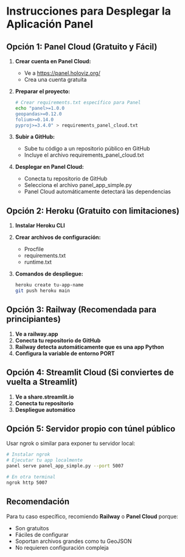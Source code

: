 # Instrucciones para Desplegar la Aplicación Panel

## Opción 1: Panel Cloud (Gratuito y Fácil)

1. **Crear cuenta en Panel Cloud:**
   - Ve a https://panel.holoviz.org/
   - Crea una cuenta gratuita

2. **Preparar el proyecto:**
   ```bash
   # Crear requirements.txt específico para Panel
   echo "panel>=1.0.0
   geopandas>=0.12.0
   folium>=0.14.0
   pyproj>=3.4.0" > requirements_panel_cloud.txt
   ```

3. **Subir a GitHub:**
   - Sube tu código a un repositorio público en GitHub
   - Incluye el archivo requirements_panel_cloud.txt

4. **Desplegar en Panel Cloud:**
   - Conecta tu repositorio de GitHub
   - Selecciona el archivo panel_app_simple.py
   - Panel Cloud automáticamente detectará las dependencias

## Opción 2: Heroku (Gratuito con limitaciones)

1. **Instalar Heroku CLI**
2. **Crear archivos de configuración:**
   - Procfile
   - requirements.txt
   - runtime.txt

3. **Comandos de despliegue:**
   ```bash
   heroku create tu-app-name
   git push heroku main
   ```

## Opción 3: Railway (Recomendada para principiantes)

1. **Ve a railway.app**
2. **Conecta tu repositorio de GitHub**
3. **Railway detecta automáticamente que es una app Python**
4. **Configura la variable de entorno PORT**

## Opción 4: Streamlit Cloud (Si conviertes de vuelta a Streamlit)

1. **Ve a share.streamlit.io**
2. **Conecta tu repositorio**
3. **Despliegue automático**

## Opción 5: Servidor propio con túnel público

Usar ngrok o similar para exponer tu servidor local:

```bash
# Instalar ngrok
# Ejecutar tu app localmente
panel serve panel_app_simple.py --port 5007

# En otra terminal
ngrok http 5007
```

## Recomendación

Para tu caso específico, recomiendo **Railway** o **Panel Cloud** porque:
- Son gratuitos
- Fáciles de configurar
- Soportan archivos grandes como tu GeoJSON
- No requieren configuración compleja

